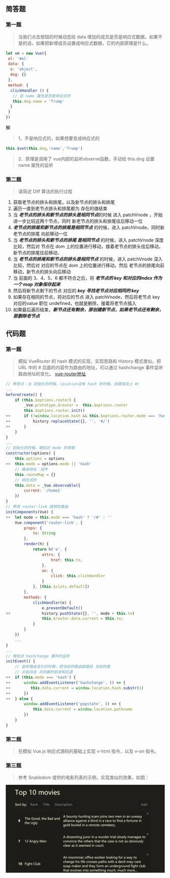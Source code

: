 ## 简答题
### 第一题
> 当我们点击按钮的时候动态给 data 增加的成员是否是响应式数据，如果不是的话，如果把新增成员设置成响应式数据，它的内部原理是什么。

```js
let vm = new Vue({
 el: '#el'
 data: {
  o: 'object',
  dog: {}
 },
 method: {
  clickHandler () {
   // 该 name 属性是否是响应式的
   this.dog.name = 'Trump'
  }
 }
})
```
解
> 1、不是响应式的，如果想要变成响应式的
```js
this.$set(this.dog,'name','Trump')
```
> 2、原理是调用了 vue内部的监听observe函数，手动给 this.dog 设置name 属性的监听

### 第二题
> 请简述 Diff 算法的执行过程

1. 获取老节点的排头和排尾，以及新节点的排头和排尾
2. 遍历一直到老节点排头和排尾都为 存在的值结束
3. 当 ***老节点的排头和新节点的排头是相同节点***的时候 进入 patchVnode ，开始进一步比较这两个节点，同时 新老节点的排头和排尾往后移动一位
4. ***老节点的排尾和新节点的排尾是相同节点*** 的时候，进入 patchVnode，同时新老节点的排尾 向前移动一位
5. 当 ***老节点的排头和新节点的排尾 是相同节点*** 的时候，进入 patchVnode 深度比较，然后对 节点在 dom 上的位置进行移动，接着老节点的排头往后移动，新节点的排尾往前移动、
6. 当 ***老节点的排尾和新节点的排头是相同节点*** 的时候，进入 patchVnode 深入比较，然后对 对应的节点在 dom 上的位置进行移动，然后 老节点的排尾向前移动，新节点的排头向后移动
7. 当 前面的 3、4、5、6 都不符合之后，将 ***老节点的 key 和对应的index 作为一个 map 对象保存起来***
8. 然后将新节点剩下的节点 对应的 ***key 寻找老节点对应相同的 key***
9. 如果存在相同的节点，将对应的节点 进入 patchVnode，然后将老节点 key 对应的value 职位 undefined，也就是删除，接着将老节点插入
10. 如果最后遍历结束，***新节点还有剩余，那创建新节点，如果老节点还有剩余，那删除老节点***


## 代码题
### 第一题
> 模拟 VueRouter 的 hash 模式的实现，实现思路和 History 模式类似，把 URL 中的 # 后面的内容作为路由的地址，可以通过 hashchange 事件监听路由地址的变化。
> [vue-router地址](https://github.com/dongceha/homework/blob/master/fed-e-task-03-01/code/vue-router/index.js)
```js
// 修改点：当 初始化的时候，location没有 hash 的时候，给路径加上 #/
...
beforeCreate() {
    if (this.$options.router) {
        _Vue.prototype.$router =  this.$options.router
        this.$options.router.init()
++      if (!window.location.hash && this.$options.router.mode === 'hash') {
++          history.replaceState({}, '', '#/')
++      }
    }
}
...
// 初始化的时候，增加对 mode 的获取
constructor(options) {
    this.options = options
++  this.mode = options.mode || 'hash'
    // 路由地址：组件
    this.routeMap = {}
    // 响应式的 
    this.data = _Vue.observable({
        current: '/home1'
    })
}
// 修改 router-link 跳转的路由
initComponents(Vue) {
++  let mode = this.mode === 'hash' ? '/#' : ''
    Vue.component('router-link', {
        props: {
            to: String
        },
        render(h) {
            return h('a', {
                attrs: {
                    href: this.to,
                },
                on: {
                    click: this.clickHandler
                }
            }, [this.$slots.default])
        },
        methods: {
            clickHandler(e) {
                e.preventDefault()
++              history.pushState({}, '', mode + this.to)
                this.$router.data.current = this.to;
            } 
        }
    })
    ...
}
...
// 增加对 hashchange 事件的监听
initEvent() {
    // 监听路由变化的时候，把当前的路由赋值给 当前的值
    // 比如点击 浏览器的前进和后退
++  if (this.mode === 'hash') {
++      window.addEventListener('hashchange', () => {
++         this.data.current = window.location.hash.substr(1)
++      })
++  } else {
        window.addEventListener('popstate', () => {
            this.data.current = window.location.pathname
        })
    }
}
```

### 第二题
> 在模拟 Vue.js 响应式源码的基础上实现 v-html 指令，以及 v-on 指令。


### 第三题
> 参考 Snabbdom 提供的电影列表的示例，实现类似的效果，如图：

![image](https://github.com/dongceha/homework/blob/master/fed-e-task-03-01/homework2-3.png)

